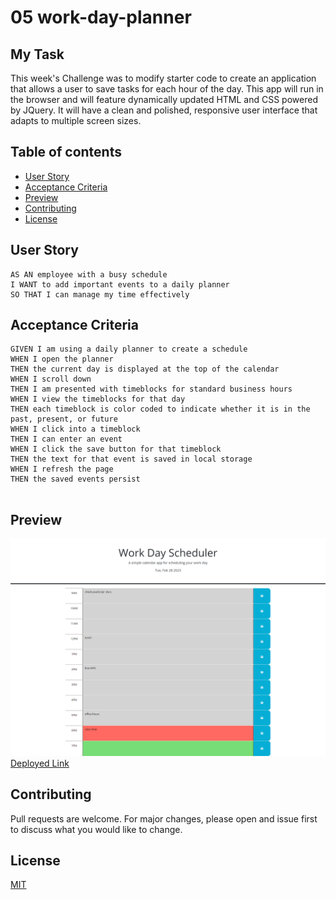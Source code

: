 # 05 work-day-planner


## My Task

This week's Challenge was to modify starter code to create an application that allows a user to save tasks for each hour of the day. This app will run in the browser and will feature dynamically updated HTML and CSS powered by JQuery. It will have a clean and polished, responsive user interface that adapts to multiple screen sizes.

## Table of contents

- [User Story](#userstory)
- [Acceptance Criteria](#AcceptanceCriteria)
- [Preview](#preview)
- [Contributing](#contributing)
- [License](#license)





## User Story

```
AS AN employee with a busy schedule
I WANT to add important events to a daily planner
SO THAT I can manage my time effectively

```

## Acceptance Criteria

```
GIVEN I am using a daily planner to create a schedule
WHEN I open the planner
THEN the current day is displayed at the top of the calendar
WHEN I scroll down
THEN I am presented with timeblocks for standard business hours
WHEN I view the timeblocks for that day
THEN each timeblock is color coded to indicate whether it is in the past, present, or future
WHEN I click into a timeblock
THEN I can enter an event
WHEN I click the save button for that timeblock
THEN the text for that event is saved in local storage
WHEN I refresh the page
THEN the saved events persist


```


## Preview
![preview image](./assets/images/work-day-scheduler.png)
[Deployed Link]()

## Contributing
Pull requests are welcome. For major changes, please open and issue first to discuss what you would like to change.


## License
[MIT](https://choosealicense.com/licenses/mit/)